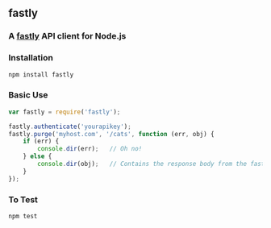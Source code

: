 ## fastly
### A [fastly](http://www.fastly.com) API client for Node.js

### Installation
```bash
npm install fastly
```

### Basic Use
```javascript
var fastly = require('fastly');

fastly.authenticate('yourapikey');
fastly.purge('myhost.com', '/cats', function (err, obj) {
    if (err) {
        console.dir(err);   // Oh no!
    } else {
        console.dir(obj);   // Contains the response body from the fastly API
    }
});
```

### To Test
```bash
npm test
```